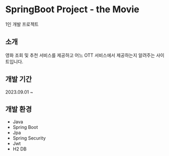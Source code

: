 # SpringBoot Project - the Movie

1인 개발 프로젝트

## 소개

영화 조회 및 추천 서비스를 제공하고 어느 OTT 서비스에서 제공하는지 알려주는 사이트입니다.

## 개발 기간

2023.09.01 ~

## 개발 환경

- Java
- Spring Boot
- Jpa
- Spring Security
- Jwt
- H2 DB
